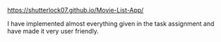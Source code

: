 https://shutterlock07.github.io/Movie-List-App/

I have implemented almost everything given in the task assignment and have made it very user friendly.
